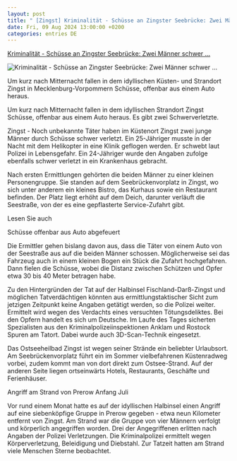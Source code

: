 ```yaml
---
layout: post
title: " [Zingst] Kriminalität - Schüsse an Zingster Seebrücke: Zwei Männer schwer ..."
date: Fri, 09 Aug 2024 13:00:00 +0200
categories: entries DE
---
```

[Kriminalität - Schüsse an Zingster Seebrücke: Zwei Männer schwer ...](https://www.schwarzwaelder-bote.de/inhalt.schuesse-zwei-menschen-durch-schuesse-in-zingst-schwer-verletzt.af49a625-c565-4b01-b1b3-cdd6a8ed23b0.html)

![Kriminalität - Schüsse an Zingster Seebrücke: Zwei Männer schwer ...](https://www.schwarzwaelder-bote.de/media.media.3dd75da2-3183-44d3-86aa-1bf9b46dcc5e.16x9_1024.jpg)

Um kurz nach Mitternacht fallen in dem idyllischen Küsten- und Strandort Zingst in Mecklenburg-Vorpommern Schüsse, offenbar aus einem Auto heraus.

Um kurz nach Mitternacht fallen in dem idyllischen Strandort Zingst Schüsse, offenbar aus einem Auto heraus. Es gibt zwei Schwerverletzte.

Zingst - Noch unbekannte Täter haben im Küstenort Zingst zwei junge Männer durch Schüsse schwer verletzt. Ein 25-Jähriger musste in der Nacht mit dem Helikopter in eine Klinik geflogen werden. Er schwebt laut Polizei in Lebensgefahr. Ein 24-Jähriger wurde den Angaben zufolge ebenfalls schwer verletzt in ein Krankenhaus gebracht.

Nach ersten Ermittlungen gehörten die beiden Männer zu einer kleinen Personengruppe. Sie standen auf dem Seebrückenvorplatz in Zingst, wo sich unter anderem ein kleines Bistro, das Kurhaus sowie ein Restaurant befinden. Der Platz liegt erhöht auf dem Deich, darunter verläuft die Seestraße, von der es eine gepflasterte Service-Zufahrt gibt.

Lesen Sie auch

Schüsse offenbar aus Auto abgefeuert

Die Ermittler gehen bislang davon aus, dass die Täter von einem Auto von der Seestraße aus auf die beiden Männer schossen. Möglicherweise sei das Fahrzeug auch in einem kleinen Bogen ein Stück die Zufahrt hochgefahren. Dann fielen die Schüsse, wobei die Distanz zwischen Schützen und Opfer etwa 30 bis 40 Meter betragen habe.

Zu den Hintergründen der Tat auf der Halbinsel Fischland-Darß-Zingst und möglichen Tatverdächtigen könnten aus ermittlungstaktischer Sicht zum jetzigen Zeitpunkt keine Angaben getätigt werden, so die Polizei weiter. Ermittelt wird wegen des Verdachts eines versuchten Tötungsdeliktes. Bei den Opfern handelt es sich um Deutsche. Im Laufe des Tages sicherten Spezialisten aus den Kriminalpolizeiinspektionen Anklam und Rostock Spuren am Tatort. Dabei wurde auch 3D-Scan-Technik eingesetzt.

Das Ostseeheilbad Zingst ist wegen seiner Strände ein beliebter Urlaubsort. Am Seebrückenvorplatz führt ein im Sommer vielbefahrenen Küstenradweg vorbei, zudem kommt man von dort direkt zum Ostsee-Strand. Auf der anderen Seite liegen ortseinwärts Hotels, Restaurants, Geschäfte und Ferienhäuser.

Angriff am Strand von Prerow Anfang Juli

Vor rund einem Monat hatte es auf der idyllischen Halbinsel einen Angriff auf eine siebenköpfige Gruppe in Prerow gegeben - etwa neun Kilometer entfernt von Zingst. Am Strand war die Gruppe von vier Männern verfolgt und körperlich angegriffen worden. Drei der Angegriffenen erlitten nach Angaben der Polizei Verletzungen. Die Kriminalpolizei ermittelt wegen Körperverletzung, Beleidigung und Diebstahl. Zur Tatzeit hatten am Strand viele Menschen Sterne beobachtet.

